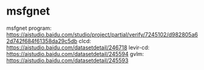 # msfgnet
msfgnet program: https://aistudio.baidu.com/studio/project/partial/verify/7245102/d982805a62d742f684f61358da29c5db
clcd: https://aistudio.baidu.com/datasetdetail/246718
levir-cd: https://aistudio.baidu.com/datasetdetail/245594
gvlm: https://aistudio.baidu.com/datasetdetail/245593